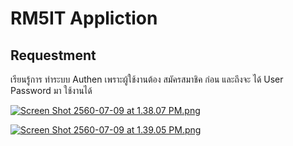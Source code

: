 # RM5IT Appliction

## Requestment
เรียนรู้การ ทำระบบ Authen เพราะผู้ใช้งานต้อง สมัครสมาชิค ก่อน
และถึงจะ ได้ User Password มา ใช้งานได้

[![Screen Shot 2560-07-09 at 1.38.07 PM.png](https://s22.postimg.org/tc6thum1t/Screen_Shot_2560-07-09_at_1.38.07_PM.png)](https://postimg.org/image/iclm68vml/)

[![Screen Shot 2560-07-09 at 1.39.05 PM.png](https://s24.postimg.org/t7mtd97o5/Screen_Shot_2560-07-09_at_1.39.05_PM.png)](https://postimg.org/image/6vp0jv8k1/)
